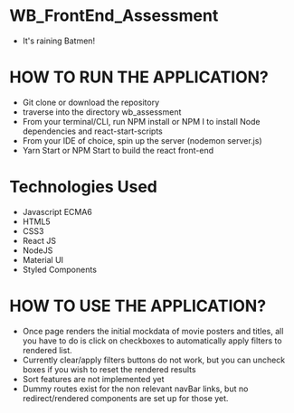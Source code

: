 # WB_FrontEnd_Assessment
- It's raining Batmen! 

# HOW TO RUN THE APPLICATION? 
- Git clone or download the repository
- traverse into the directory wb_assessment
- From your terminal/CLI, run NPM install or NPM I to install Node dependencies and react-start-scripts 
- From your IDE of choice, spin up the server (nodemon server.js) 
- Yarn Start or NPM Start to build the react front-end 

# Technologies Used 
- Javascript ECMA6
- HTML5
- CSS3
- React JS
- NodeJS 
- Material UI 
- Styled Components

# HOW TO USE THE APPLICATION? 
- Once page renders the initial mockdata of movie posters and titles, all you have to do is click on checkboxes to automatically apply filters to rendered list. 
- Currently clear/apply filters buttons do not work, but you can uncheck boxes if you wish to reset the rendered results
- Sort features are not implemented yet
- Dummy routes exist for the non relevant navBar links, but no redirect/rendered components are set up for those yet. 
